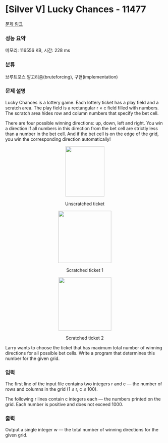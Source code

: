 # [Silver V] Lucky Chances - 11477 

[문제 링크](https://www.acmicpc.net/problem/11477) 

### 성능 요약

메모리: 116556 KB, 시간: 228 ms

### 분류

브루트포스 알고리즘(bruteforcing), 구현(implementation)

### 문제 설명

<p>Lucky Chances is a lottery game. Each lottery ticket has a play field and a scratch area. The play field is a rectangular r × c field filled with numbers. The scratch area hides row and column numbers that specify the bet cell.</p>

<p>There are four possible winning directions: up, down, left and right. You win a direction if all numbers in this direction from the bet cell are strictly less than a number in the bet cell. And if the bet cell is on the edge of the grid, you win the corresponding direction automatically!</p>

<p style="text-align: center;"><img alt="" src="" style="height:159px; width:123px"></p>

<p style="text-align: center;">Unscratched ticket</p>

<p style="text-align: center;"><img alt="" src="" style="height:165px; width:168px"></p>

<p style="text-align: center;">Scratched ticket 1</p>

<p style="text-align: center;"><img alt="" src="" style="height:169px; width:167px"></p>

<p style="text-align: center;">Scratched ticket 2</p>

<p>Larry wants to choose the ticket that has maximum total number of winning directions for all possible bet cells. Write a program that determines this number for the given grid.</p>

### 입력 

 <p>The first line of the input file contains two integers r and c — the number of rows and columns in the grid (1 ≤ r, c ≤ 100).</p>

<p>The following r lines contain c integers each — the numbers printed on the grid. Each number is positive and does not exceed 1000.</p>

### 출력 

 <p>Output a single integer w — the total number of winning directions for the given grid.</p>

